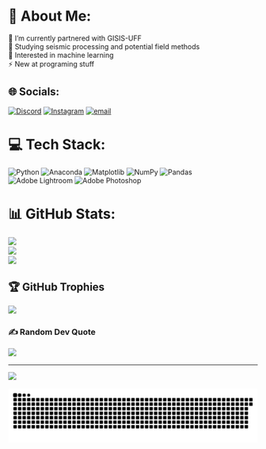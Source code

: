 # 💫 About Me:
🔭 I’m currently partnered with GISIS-UFF<br>🌱 Studying seismic processing and potential field methods<br>💬 Interested in machine learning <br>⚡ New at programing stuff 


## 🌐 Socials:
[![Discord](https://img.shields.io/badge/Discord-%237289DA.svg?logo=discord&logoColor=white)](https://discord.gg/olagdem) [![Instagram](https://img.shields.io/badge/Instagram-%23E4405F.svg?logo=Instagram&logoColor=white)](https://instagram.com/@olagdem) [![email](https://img.shields.io/badge/Email-D14836?logo=gmail&logoColor=white)](mailto:luizlagdem@id.uff.br) 

# 💻 Tech Stack:
![Python](https://img.shields.io/badge/python-3670A0?style=plastic&logo=python&logoColor=ffdd54) ![Anaconda](https://img.shields.io/badge/Anaconda-%2344A833.svg?style=plastic&logo=anaconda&logoColor=white) ![Matplotlib](https://img.shields.io/badge/Matplotlib-%23ffffff.svg?style=plastic&logo=Matplotlib&logoColor=black) ![NumPy](https://img.shields.io/badge/numpy-%23013243.svg?style=plastic&logo=numpy&logoColor=white) ![Pandas](https://img.shields.io/badge/pandas-%23150458.svg?style=plastic&logo=pandas&logoColor=white) ![Adobe Lightroom](https://img.shields.io/badge/Adobe%20Lightroom-31A8FF.svg?style=plastic&logo=Adobe%20Lightroom&logoColor=white) ![Adobe Photoshop](https://img.shields.io/badge/adobe%20photoshop-%2331A8FF.svg?style=plastic&logo=adobe%20photoshop&logoColor=white)
# 📊 GitHub Stats:
![](https://github-readme-stats.vercel.app/api?username=olagdem&theme=nord&hide_border=true&include_all_commits=false&count_private=false)<br/>
![](https://github-readme-streak-stats.herokuapp.com/?user=olagdem&theme=nord&hide_border=true)<br/>
![](https://github-readme-stats.vercel.app/api/top-langs/?username=olagdem&theme=nord&hide_border=true&include_all_commits=false&count_private=false&layout=compact)

## 🏆 GitHub Trophies
![](https://github-profile-trophy.vercel.app/?username=olagdem&theme=radical&no-frame=true&no-bg=false&margin-w=4)

### ✍️ Random Dev Quote
![](https://quotes-github-readme.vercel.app/api?type=horizontal&theme=radical)

---
[![](https://visitcount.itsvg.in/api?id=luizlagdem&icon=0&color=0)](https://visitcount.itsvg.in)

<picture>
  <source media="(prefers-color-scheme: dark)" srcset="https://raw.githubusercontent.com/olagdem/luizlagdemr/output/github-snake-dark.svg" />
  <source media="(prefers-color-scheme: light)" srcset="https://raw.githubusercontent.com/olagdem/luizlagdem/output/github-snake.svg" />
  <img alt="github-snake" src="https://raw.githubusercontent.com/luizlagdem/luizlagdem/output/github-snake.svg" />
</picture>

